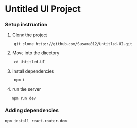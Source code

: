 # Untitled UI Project

### Setup instruction

1. Clone the project

```
    git clone https://github.com/Susama012/Untitled-UI.git
```

2. Move into the directory

```
    cd Untitled-UI
```

3. install dependencies

```
    npm i
```

4. run the server

```
   npm run dev
```

### Adding dependencies

```
npm install react-router-dom 

```
